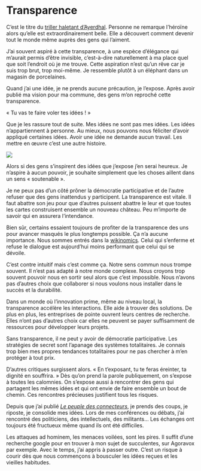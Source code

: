 # Transparence

C’est le titre du [triller haletant d’Ayerdhal](http://www.amazon.fr/Transparences-Ayerdhal/dp/2253101125). Personne ne remarque l’héroïne alors qu’elle est extraordinairement belle. Elle a découvert comment devenir tout le monde même auprès des gens qui l’aiment.<span id="more-616"></span>

J’ai souvent aspiré à cette transparence, à une espèce d’élégance qui m’aurait permis d’être invisible, c’est-à-dire naturellement à ma place quel que soit l’endroit où je me trouve. Cette aspiration n’est qu’un rêve car je suis trop brut, trop moi-même. Je ressemble plutôt à un éléphant dans un magasin de porcelaines.

Quand j’ai une idée, je ne prends aucune précaution, je l’expose. Après avoir publié ma <a herf="https://tcrouzet.com/2007/10/18/de-la-theorie-a-la-pratique/">vision pour ma commune</a>, des gens m’on reproché cette transparence.

« Tu vas te faire voler tes idées ! »

Que je les rassure tout de suite. Mes idées ne sont pas mes idées. Les idées n’appartiennent à personne. Au mieux, nous pouvons nous féliciter d’avoir appliqué certaines idées. Avoir une idée ne demande aucun travail. Les mettre en œuvre c’est une autre histoire.

![](https://tcrouzet.com/images_tc/2007/10/transparence2.gif)

Alors si des gens s’inspirent des idées que j’expose j’en serai heureux. Je n’aspire à aucun pouvoir, je souhaite simplement que les choses aillent dans un sens « soutenable ».

Je ne peux pas d’un côté prôner la démocratie participative et de l’autre refuser que des gens inattendus y participent. La transparence est vitale. Il faut abattre son jeu pour que d’autres puissent abattre le leur et que toutes les cartes construisent ensemble un nouveau château. Peu m’importe de savoir qui en assurera l’intendance.

Bien sûr, certains essaient toujours de profiter de la transparence des uns pour avancer masqués le plus longtemps possible. Ça n’a aucune importance. Nous sommes entrés dans la [wikinomics](https://tcrouzet.com/2007/01/09/wikinomics/). Celui qui s’enferme et refuse le dialogue est aujourd’hui moins performant que celui qui se dévoile.

C’est contre intuitif mais c’est comme ça. Notre sens commun nous trompe souvent. Il n’est pas adapté à notre monde complexe. Nous croyons trop souvent pouvoir nous en sortir seul alors que c’est impossible. Nous n’avons pas d’autres choix que collaborer si nous voulons nous installer dans le succès et la durabilité.

Dans un monde où l’innovation prime, même au niveau local, la transparence accélère les interactions. Elle aide à trouver des solutions. De plus en plus, les entreprises de pointe ouvrent leurs centres de recherche. Elles n’ont pas d’autres choix car elles ne peuvent se payer suffisamment de ressources pour développer leurs projets.

Sans transparence, il ne peut y avoir de démocratie participative. Les stratégies de secret sont l’apanage des systèmes totalitaires. Je connais trop bien mes propres tendances totalitaires pour ne pas chercher à m’en protéger à tout prix.

D’autres critiques surgissent alors. « En t’exposant, tu te feras éreinter, ta dignité en souffrira. » Dès qu’on prend la parole publiquement, on s’expose à toutes les calomnies. On s’expose aussi à rencontrer des gens qui partagent les mêmes idées et qui ont envie de faire ensemble un bout de chemin. Ces rencontres précieuses justifient tous les risques.

Depuis que j’ai publié [*Le peuple des connecteurs*](https://tcrouzet.com/le-peuple-des-connecteurs/), je prends des coups, je riposte, je consolide mes idées. Lors de mes conférences ou débats, j’ai rencontré des politiciens, des intellectuels, des militants… Les échanges ont toujours été fructueux même quand ils ont été difficiles.

Les attaques ad hominem, les menaces voilées, sont les pires. Il suffit d’une recherche google pour en trouver à mon sujet de succulentes, sur Agoravox par exemple. Avec le temps, j’ai appris à passer outre. C’est un risque à courir dès que nous commençons à bousculer les idées reçues et les vieilles habitudes.